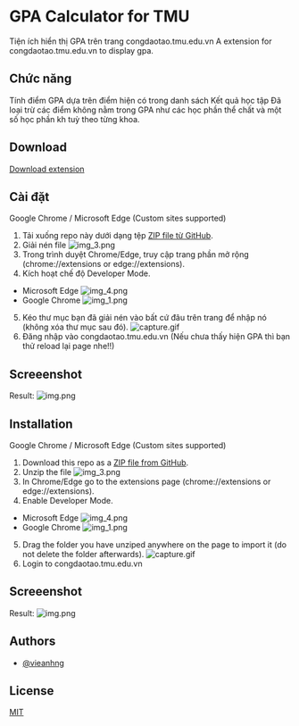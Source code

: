 
# GPA Calculator for TMU

Tiện ích hiển thị GPA trên trang congdaotao.tmu.edu.vn
A extension for congdaotao.tmu.edu.vn to display gpa.

## Chức năng
Tính điểm GPA dựa trên điểm hiện có trong danh sách Kết quả học tập
Đã loại trừ các điểm không nằm trong GPA như các học phần thể chất và một số học phần kh tuỳ theo từng khoa. 

## Download

[Download extension](https://github.com/vieanhng/GPA_Calculator/archive/refs/heads/main.zip)

## Cài đặt

Google Chrome / Microsoft Edge (Custom sites supported)

1. Tải xuống repo này dưới dạng tệp [ZIP file từ GitHub](https://github.com/vieanhng/GPA_Calculator/archive/refs/heads/main.zip).
2. Giải nén file
![img_3.png](img_3.png)
3. Trong trình duyệt Chrome/Edge, truy cập trang phần mở rộng (chrome://extensions or edge://extensions).
4. Kích hoạt chế độ Developer Mode.
- Microsoft Edge
![img_4.png](img_4.png)
- Google Chrome
![img_1.png](img_1.png)
5. Kéo thư mục bạn đã giải nén vào bất cứ đâu trên trang để nhập nó (không xóa thư mục sau đó).
![capture.gif](capture.gif)
6. Đăng nhập vào congdaotao.tmu.edu.vn (Nếu chưa thấy hiện GPA thì bạn thử reload lại page nhe!!)
## Screeenshot
Result:
![img.png](img.png)

## Installation

Google Chrome / Microsoft Edge (Custom sites supported)

1. Download this repo as a [ZIP file from GitHub](https://github.com/vieanhng/GPA_Calculator/archive/refs/heads/main.zip).
2. Unzip the file
![img_3.png](img_3.png)
3. In Chrome/Edge go to the extensions page (chrome://extensions or edge://extensions).
4. Enable Developer Mode.
- Microsoft Edge
![img_4.png](img_4.png)
- Google Chrome
![img_1.png](img_1.png)
5. Drag the folder you have unziped anywhere on the page to import it (do not delete the folder afterwards).
![capture.gif](capture.gif)
6. Login to congdaotao.tmu.edu.vn 
## Screeenshot
Result:
![img.png](img.png)

## Authors

- [@vieanhng](https://www.github.com/vieanhng)


## License

[MIT](https://choosealicense.com/licenses/mit/)

